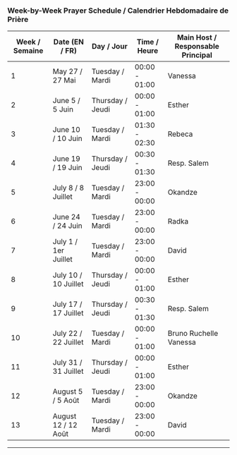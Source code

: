 
### Week-by-Week Prayer Schedule / **Calendrier Hebdomadaire de Prière**

| Week / Semaine | Date (EN / FR)       | Day / Jour       | Time / Heure  | Main Host / Responsable Principal |
| -------------- | -------------------- | ---------------- | ------------- | --------------------------------- |
| 1              | May 27 / 27 Mai      | Tuesday / Mardi  | 00:00 - 01:00 | Vanessa                           |
| 2              | June 5 / 5 Juin      | Thursday / Jeudi | 00:00 - 01:00 | Esther                            |
| 3              | June 10 / 10 Juin    | Tuesday / Mardi  | 01:30 - 02:30 | Rebeca                            |
| 4              | June 19 / 19 Juin    | Thursday / Jeudi | 00:30 - 01:30 | Resp. Salem                       |
| 5              | July 8 / 8 Juillet   | Tuesday / Mardi  | 23:00 - 00:00 | Okandze                           |
| 6              | June 24 / 24 Juin    | Tuesday / Mardi  | 23:00 - 00:00 | Radka                             |
| 7              | July 1 / 1er Juillet | Tuesday / Mardi  | 23:00 - 00:00 | David                             |
| 8              | July 10 / 10 Juillet | Thursday / Jeudi | 00:00 - 01:00 | Esther                            |
| 9              | July 17 / 17 Juillet | Thursday / Jeudi | 00:30 - 01:30 | Resp. Salem                       |
| 10             | July 22 / 22 Juillet | Tuesday / Mardi  | 00:00 - 01:00 | Bruno Ruchelle Vanessa            |
| 11             | July 31 / 31 Juillet | Thursday / Jeudi | 00:00 - 01:00 | Esther                            |
| 12             | August 5 / 5 Août    | Tuesday / Mardi  | 23:00 - 00:00 | Okandze                           |
| 13             | August 12 / 12 Août  | Tuesday / Mardi  | 23:00 - 00:00 | David                             |

---
